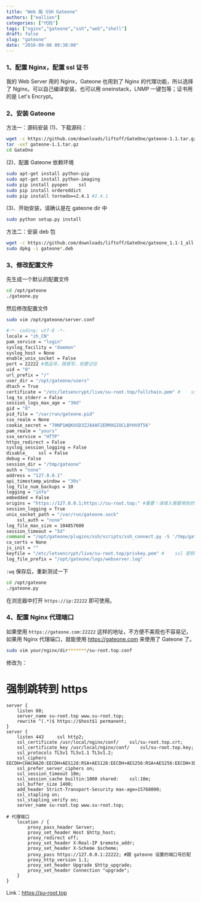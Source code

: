 ```yaml
---
title: "Web 版 SSH Gateone"
authors: ["eallion"]
categories: ["代码"]
tags: ["nginx","gateone","ssh","web","shell"]
draft: false
slug: "gateone"
date: "2016-09-08 09:38:00"
---
```


### 1、配置 Nginx，配置    ssl 证书

我的 Web Server 用的 Nginx，Gateone 也用到了 Nginx 的代理功能，所以选择了 Nginx。可以自己编译安装，也可以用 oneinstack，LNMP 一键包等；证书用的是 Let's Encrypt。

### 2、安装 Gateone

方法一：源码安装
(1)、下载源码：

```bash
wget -c https://github.com/downloads/liftoff/GateOne/gateone-1.1.tar.gz
tar -vxf gateone-1.1.tar.gz
cd GateOne
```

(2)、配置 Gateone 依赖环境

```bash
sudo apt-get install python-pip
sudo apt-get install python-imaging
sudo pip install pyopen    ssl
sudo pip install ordereddict
sudo pip install tornado==2.4.1 #2.4.1
```

(3)、开始安装，请确认是在 gateone dir 中

```bash
sudo python setup.py install
```

方法二：安装 deb 包

```bash
wget -c https://github.com/downloads/liftoff/GateOne/gateone_1.1-1_all.deb
sudo dpkg -i gateone*.deb
```

### 3、修改配置文件

先生成一个默认的配置文件

```bash
cd /opt/gateone
./gateone.py
```

然后修改配置文件

```bash
sudo vim /opt/gateone/server.conf
```

```bash
#-*- coding: utf-8 -*-
locale = "zh_CN"
pam_service = "login"
syslog_facility = "daemon"
syslog_host = None
enable_unix_socket = False
port = 22222 #商品号，随意写，但要记住
uid = "0"
url_prefix = "/"
user_dir = "/opt/gateone/users"
dtach = True
certificate = "/etc/letsencrypt/live/su-root.top/fullchain.pem" #    ssl 证书
log_to_stderr = False
session_logs_max_age = "30d"
gid = "0"
pid_file = "/var/run/gateone.pid"
sso_realm = None
cookie_secret = "70NP1WQKUSD3ZJ84AF2ERMXGIOCLBYHV9T56"
pam_realm = "yours"
sso_service = "HTTP"
https_redirect = False
syslog_session_logging = False
disable_    ssl = False
debug = False
session_dir = "/tmp/gateone"
auth = "none"
address = "127.0.0.1"
api_timestamp_window = "30s"
log_file_num_backups = 10
logging = "info"
embedded = False
origins = "https://127.0.0.1;https://su-root.top;" #重要！请填入需要用到的 ip 和域名
session_logging = True
unix_socket_path = "/var/run/gateone.sock"
    ssl_auth = "none"
log_file_max_size = 104857600
session_timeout = "5d"
command = "/opt/gateone/plugins/ssh/scripts/ssh_connect.py -S '/tmp/gateone/% SESSION%/% SHORT_SOCKET%' --sshfp -a '-oUserKnownHostsFile=% USERDIR%/% USER%/ssh/known_hosts'"
ca_certs = None
js_init = ""
keyfile = "/etc/letsencrypt/live/su-root.top/privkey.pem" #    ssl 密钥
log_file_prefix = "/opt/gateone/logs/webserver.log"
```

`:wq` 保存后，重新测试一下

```bash
cd /opt/gateone
./gateone.py
```

在浏览器中打开 `https://ip:22222` 即可使用。

### 4、配置 Nginx 代理端口

如果使用 `https://gateone.com:22222` 这样的地址，不方便不美观也不容易记，如果用 Nginx 代理端口，就能使用 <https://gateone.com> 来使用了 Gateone 了。

```bash
sudo vim your/nginx/dir*******/su-root.top.conf
```

修改为：

# 强制跳转到 https

```nginx
server {
    listen 80;
    server_name su-root.top www.su-root.top;
    rewrite ^(.*)$ https://$host$1 permanent;
} 
server {
    listen 443     ssl http2;
    ssl_certificate /usr/local/nginx/conf/    ssl/su-root.top.crt;
    ssl_certificate_key /usr/local/nginx/conf/    ssl/su-root.top.key;
    ssl_protocols TLSv1 TLSv1.1 TLSv1.2;
    ssl_ciphers EECDH+CHACHA20:EECDH+AES128:RSA+AES128:EECDH+AES256:RSA+AES256:EECDH+3DES:RSA+3DES:!MD5;
    ssl_prefer_server_ciphers on;
    ssl_session_timeout 10m;
    ssl_session_cache builtin:1000 shared:    ssl:10m;
    ssl_buffer_size 1400;
    add_header Strict-Transport-Security max-age=15768000;
    ssl_stapling on;
    ssl_stapling_verify on;
    server_name su-root.top www.su-root.top;

# 代理端口
    location / {
        proxy_pass_header Server;
        proxy_set_header Host $http_host;
        proxy_redirect off;
        proxy_set_header X-Real-IP $remote_addr;
        proxy_set_header X-Scheme $scheme;
        proxy_pass https://127.0.0.1:22222; #跟 gateone 设置的端口号匹配
        proxy_http_version 1.1;
        proxy_set_header Upgrade $http_upgrade;
        proxy_set_header Connection "upgrade";
    }
}
```

Link：<a href="<<<https://su-root.top>>>" target="_blank">https://su-root.top</a>

